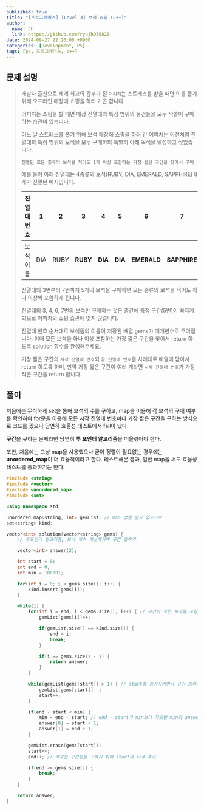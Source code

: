 ```yaml
---
published: true
title: "[프로그래머스] [Level 3] 보석 쇼핑 (C++)"
author:
  name: JH
  link: https://github.com/ryujh030820
date: 2024-09-27 22:20:00 +0900
categories: [Development, PS]
tags: [ps, 프로그래머스, c++]
---
```


## 문제 설명

> 개발자 출신으로 세계 최고의 갑부가 된 `어피치`는 스트레스를 받을 때면 이를 풀기 위해 오프라인 매장에 쇼핑을 하러 가곤 합니다.
>
> 어피치는 쇼핑을 할 때면 매장 진열대의 특정 범위의 물건들을 모두 싹쓸이 구매하는 습관이 있습니다.
>
> 어느 날 스트레스를 풀기 위해 보석 매장에 쇼핑을 하러 간 어피치는 이전처럼 진열대의 특정 범위의 보석을 모두 구매하되 특별히 아래 목적을 달성하고 싶었습니다.
>
> `진열된 모든 종류의 보석을 적어도 1개 이상 포함하는 가장 짧은 구간을 찾아서 구매`
>
> 예를 들어 아래 진열대는 4종류의 보석(RUBY, DIA, EMERALD, SAPPHIRE) 8개가 진열된 예시입니다.
>
> | 진열대 번호 | 1   | 2    | 3        | 4       | 5       | 6           | 7            | 8   |
> | ----------- | --- | ---- | -------- | ------- | ------- | ----------- | ------------ | --- |
> | 보석 이름   | DIA | RUBY | **RUBY** | **DIA** | **DIA** | **EMERALD** | **SAPPHIRE** | DIA |
>
> 진열대의 3번부터 7번까지 5개의 보석을 구매하면 모든 종류의 보석을 적어도 하나 이상씩 포함하게 됩니다.
>
> 진열대의 3, 4, 6, 7번의 보석만 구매하는 것은 중간에 특정 구간(5번)이 빠지게 되므로 어피치의 쇼핑 습관에 맞지 않습니다.
>
> 진열대 번호 순서대로 보석들의 이름이 저장된 배열 gems가 매개변수로 주어집니다. 이때 모든 보석을 하나 이상 포함하는 가장 짧은 구간을 찾아서 return 하도록 solution 함수를 완성해주세요.
>
> 가장 짧은 구간의 `시작 진열대 번호`와 `끝 진열대 번호`를 차례대로 배열에 담아서 return 하도록 하며, 만약 가장 짧은 구간이 여러 개라면 `시작 진열대 번호`가 가장 작은 구간을 return 합니다.

## 풀이

처음에는 무식하게 set을 통해 보석의 수를 구하고, map을 이용해 각 보석의 구매 여부를 확인하여 for문을 이용해 모든 시작 진열대 번호마다 가장 짧은 구간을 구하는 방식으로 코드를 짰으나 당연히 효율성 테스트에서 fail이 났다.

**구간**을 구하는 문제라면 당연히 **투 포인터 알고리즘**을 떠올렸어야 한다.

또한, 처음에는 그냥 map을 사용했으나 굳이 정렬이 필요없는 경우에는 **unordered_map**이 더 효율적이라고 한다. 테스트해본 결과, 일반 map을 써도 효율성 테스트를 통과하기는 한다.

```cpp
#include <string>
#include <vector>
#include <unordered_map>
#include <set>

using namespace std;

unordered_map<string, int> gemList; // map 정렬 필요 없으므로
set<string> kind;

vector<int> solution(vector<string> gems) {
    // 투포인터 알고리즘, 보석 개수 계산해가며 구간 좁히기

    vector<int> answer(2);

    int start = 0;
    int end = 0;
    int min = 100001;

    for(int i = 0; i < gems.size(); i++) {
        kind.insert(gems[i]);
    }

    while(1) {
        for(int i = end; i < gems.size(); i++) { // 구간이 모든 보석을 포함하도록 end를 증가
            gemList[gems[i]]++;

            if(gemList.size() == kind.size()) {
                end = i;
                break;
            }

            if(i == gems.size() - 1) {
                return answer;
            }
        }

        while(gemList[gems[start]] > 1) { // start를 증가시키면서 구간 좁히기
            gemList[gems[start]]--;
            start++;
        }

        if(end - start < min) {
            min = end - start; // end - start가 min보다 작으면 min과 answer 업데이트
            answer[0] = start + 1;
            answer[1] = end + 1;
        }

        gemList.erase(gems[start]);
        start++;
        end++; // 새로운 구간합을 구하기 위해 start와 end 추가

        if(end >= gems.size()) {
            break;
        }
    }

    return answer;
}
```
